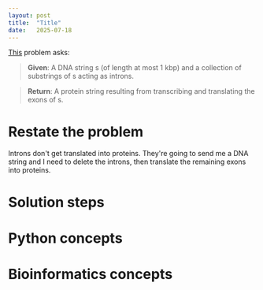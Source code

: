 ```yaml
---
layout: post
title:  "Title"
date:   2025-07-18
---
```


[This](https://rosalind.info/problems/splc/) problem asks:

> **Given**: A DNA string s (of length at most 1 kbp) and a collection of substrings of s acting as introns. 

> **Return**: A protein string resulting from transcribing and translating the exons of s.

<!--Break-->

# Restate the problem
Introns don't get translated into proteins. They're going to send me a DNA string and I need to delete the introns, then translate the remaining exons into proteins.

# Solution steps


# Python concepts

# Bioinformatics concepts



